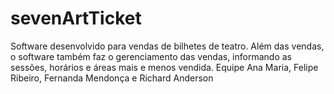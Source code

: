 # sevenArtTicket
Software desenvolvido para vendas de bilhetes de teatro. Além das vendas, o software também faz o gerenciamento das vendas, informando as sessões, horários e áreas mais e menos vendida.  Equipe Ana Maria, Felipe Ribeiro, Fernanda Mendonça e Richard Anderson
